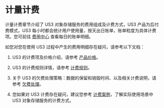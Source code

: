
# 计量计费

计量计费章节介绍了 US3 对象存储服务的费用组成及计费方式，US3 产品为后付费模式，US3 每小时都会统计用户使用量，按天出日账单，账单粒度为具体计费项。您可前往 [费用中心](https://accountv2.ucloud.cn/costcenter) 查看每日的账单明细。

如您对您在使用 US3 过程中产生的费用明细存在疑问，请参考以下文档：

1. US3 的计费项及价格介绍，请参考 [产品价格](/ufile/bill/billing)。

2. US3 的计费规则详情，请参考 [计费规则](/ufile/bill/directions)。

3. 关于 US3 的欠费处理策略：数据的保留和销毁时间、以及相关计费说明，请参考 [欠费处理](/ufile/bill/arrears)。

4. 您如果对 US3 计费存在疑问，建议您参考 [计费案例](/ufile/bill/case)，了解实际使用场景中 US3 对象存储服务的计费方式。

